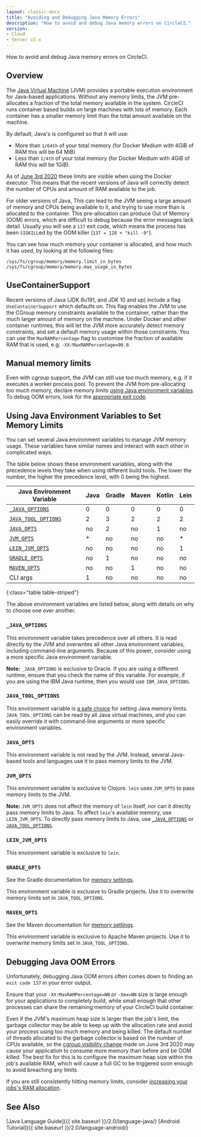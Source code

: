 ```yaml
---
layout: classic-docs
title: "Avoiding and Debugging Java Memory Errors"
description: "How to avoid and debug Java memory errors on CircleCI."
version:
- Cloud
- Server v2.x
---
```


How to avoid and debug Java memory errors on CircleCI.

## Overview

The [Java Virtual Machine](https://en.wikipedia.org/wiki/Java_virtual_machine) (JVM) provides a portable execution environment for Java-based applications.
Without any memory limits, the JVM pre-allocates a fraction of
the total memory available in the system.
CircleCI runs container based builds on large machines with lots of memory.
Each container has a smaller memory limit than the total amount available
on the machine.

By default, Java's is configured so that it will use:
- More than `1/64th` of your total memory (for Docker Medium with 4GiB of RAM this will be 64 MiB)
- Less than `1/4th` of your total memory (for Docker Medium with 4GiB of RAM this will be 1GiB).

As of [June 3rd 2020](https://circleci.com/changelog/#container-cgroup-limits-now-visible-inside-the-docker-executor)
these limits are visible when using the Docker executor. This means that the recent versions of Java will correctly
detect the number of CPUs and amount of RAM available to the job.

For older versions of Java, This can lead to the JVM seeing a large amount of memory and CPUs
being available to it, and trying to use more than is allocated to the container. This pre-allocation can produce
Out of Memory (OOM) errors, which are difficult to debug because the error messages lack detail. Usually you will
see a `137` exit code, which means the process has been `SIGKILL`ed by the OOM killer (`137 = 128 + "kill -9"`).

You can see how much memory your container is allocated, and how much it has used, by looking at the following files:
```
/sys/fs/cgroup/memory/memory.limit_in_bytes
/sys/fs/cgroup/memory/memory.max_usage_in_bytes
```


## UseContainerSupport

Recent versions of Java (JDK 8u191, and JDK 10 and up) include
a flag `UseContainerSupport` which defaults on. This flag enables
the JVM to use the CGroup memory constraints available to the container,
rather than the much larger amount of memory on the machine.
Under Docker and other container runtimes, this will let the JVM more accurately
detect memory constraints, and set a default memory usage within those constraints.
You can use the `MaxRAMPercentage` flag to customise the fraction of available RAM that is used,
e.g. `-XX:MaxRAMPercentage=90.0`.

## Manual memory limits

Even with cgroup support, the JVM can still use too much memory, e.g. if it executes a worker process pool.
To prevent the JVM from pre-allocating too much memory, declare memory limits
[using Java environment variables](#using-java-environment-variables-to-set-memory-limits).
To debug OOM errors,
look for the [appropriate exit code](#debugging-java-oom-errors).

## Using Java Environment Variables to Set Memory Limits

You can set several Java environment variables
to manage JVM memory usage.
These variables have similar names
and interact with each other in complicated ways.

The table below shows these environment variables,
along with the precedence levels they take
when using different build tools.
The lower the number,
the higher the precedence level,
with 0 being the highest.

Java Environment Variable                       | Java | Gradle | Maven | Kotlin | Lein
------------------------------------------------|------|--------|-------|--------|------
[`_JAVA_OPTIONS`](#_java_options)               | 0    | 0      | 0     | 0      | 0
[`JAVA_TOOL_OPTIONS`](#java_tool_options)       | 2    | 3      | 2     | 2      | 2
[`JAVA_OPTS`](#java_opts)                       | no   | 2      | no    | 1      | no
[`JVM_OPTS`](#jvm_opts)                         | *    | no     | no    | no     | *
[`LEIN_JVM_OPTS`](#lein_jvm_opts)               | no   | no     | no    | no     | 1
[`GRADLE_OPTS`](#gradle_opts)                   | no   | 1      | no    | no     | no
[`MAVEN_OPTS`](#maven_opts)                     | no   | no     | 1     | no     | no
CLI args                                        | 1    | no     | no    | no     | no
{:class="table table-striped"}

The above environment variables are listed below,
along with details on why to choose one over another.

### `_JAVA_OPTIONS`

This environment variable takes precedence over all others.
It is read directly by the JVM
and overwrites all other Java environment variables,
including command-line arguments.
Because of this power,
consider using a more specific Java environment variable.

**Note:**
`_JAVA_OPTIONS` is exclusive to Oracle.
If you are using a different runtime,
ensure that you check the name of this variable.
For example,
if you are using the IBM Java runtime,
then you would use `IBM_JAVA_OPTIONS`.

### `JAVA_TOOL_OPTIONS`

This environment variable is [a safe choice](https://docs.oracle.com/javase/8/docs/platform/jvmti/jvmti.html#tooloptions)
for setting Java memory limits.
`JAVA_TOOL_OPTIONS` can be read by all Java virtual machines,
and you can easily override it
with command-line arguments
or more specific environment variables.

### `JAVA_OPTS`

This environment variable is not read by the JVM.
Instead, several Java-based tools and languages use it
to pass memory limits to the JVM.

### `JVM_OPTS`

This environment variable is exclusive to Clojure.
`lein` uses `JVM_OPTS`
to pass memory limits to the JVM.

**Note:**
`JVM_OPTS` does not affect the memory of `lein` itself,
nor can it directly pass memory limits to Java.
To affect `lein`'s available memory,
use `LEIN_JVM_OPTS`.
To directly pass memory limits to Java,
use [`_JAVA_OPTIONS`](#_java_options) or [`JAVA_TOOL_OPTIONS`](#java_tool_options).

### `LEIN_JVM_OPTS`

This environment variable is exclusive to `lein`.

### `GRADLE_OPTS`

See the Gradle documentation for [memory settings](https://docs.gradle.org/current/userguide/build_environment.html#sec:configuring_jvm_memory).

This environment variable is exclusive to Gradle projects.
Use it
to overwrite memory limits set in `JAVA_TOOL_OPTIONS`.

### `MAVEN_OPTS`

See the Maven documentation for [memory settings](http://maven.apache.org/configure.html).

This environment variable is exclusive to Apache Maven projects.
Use it
to overwrite memory limits set in `JAVA_TOOL_OPTIONS`.

## Debugging Java OOM Errors

Unfortunately, debugging Java OOM errors often comes down to finding an `exit
code 137` in your error output.

Ensure that your `-XX:MaxRAMPercentage=NN` or `-Xmx=NN` size is large enough for your applications to
completely build, while small enough that other processes can share the remaining memory of your CircleCI
build container.

Even if the JVM's maximum heap size is larger than the job's limit, the garbage collector may be able to keep up with the allocation rate and avoid your process using too much memory and being killed. The default number of threads allocated to the garbage collector is based on the number of CPUs available, so the [cgroup visibility change](https://circleci.com/changelog/#container-cgroup-limits-now-visible-inside-the-docker-executor) made on June 3rd 2020 may cause your application to consume more memory than before and be OOM killed. The best fix for this is to configure the maximum heap size within the job's available RAM, which will cause a full GC to be triggered soon enough to avoid breaching any limits.

If you are still consistently hitting memory limits,
consider [increasing your jobs's RAM allocation](https://circleci.com/docs/2.0/configuration-reference/#resource_class).

## See Also

[Java Language Guide]({{ site.baseurl }}/2.0/language-java/)
[Android Tutorial]({{ site.baseurl }}/2.0/language-android/)
